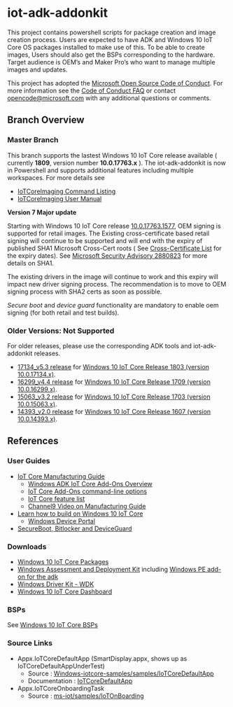 # iot-adk-addonkit

This project contains powershell scripts for package creation and image creation process. Users are expected to have ADK and Windows 10 IoT Core OS packages installed to make use of this. To be able to create images, Users should also get the BSPs corresponding to the hardware. Target audience is OEM’s and Maker Pro’s who want to manage multiple images and updates.

This project has adopted the [Microsoft Open Source Code of Conduct](http://microsoft.github.io/codeofconduct). For more information see the [Code of Conduct FAQ](http://microsoft.github.io/codeofconduct/faq.md) or contact [opencode@microsoft.com](mailto:opencode@microsoft.com) with any additional questions or comments.

## Branch Overview

### Master Branch

This branch supports the lastest Windows 10 IoT Core release available ( currently **1809**, version number **10.0.17763.x** ).
The iot-adk-addonkit is now in Powershell and supports additional features including multiple workspaces. For more details see

* [IoTCoreImaging Command Listing](./Tools/CommandListing.md)
* [IoTCoreImaging User Manual](./Tools/README.md)


**Version 7 Major update**

Starting with Windows 10 IoT Core release [10.0.17763.1577](https://support.microsoft.com/help/4586793/windows-10-update-kb4586793), OEM signing is supported for retail images. 
The Existing cross-certificate based retail signing will continue to be supported and will end with the expiry of published SHA1 Microsoft Cross-Cert roots ( See [Cross-Certificate List](https://docs.microsoft.com/windows-hardware/drivers/install/cross-certificates-for-kernel-mode-code-signing#cross-certificate-list) for the expiry dates). 
See [Microsoft Security Advisory 2880823](https://docs.microsoft.com/en-us/security-updates/SecurityAdvisories/2016/2880823) for more details on SHA1.


The existing drivers in the image will continue to work and this expiry will impact new driver signing process. The recommendation is to move to OEM signing process with SHA2 certs as soon as possible.


*Secure boot* and *device guard* functionality are mandatory to enable oem signing (for both retail and test builds).


### Older Versions: **Not Supported**

For older releases, please use the corresponding ADK tools and iot-adk-addonkit releases.

* [17134_v5.3 release](https://github.com/ms-iot/iot-adk-addonkit/releases/tag/17134_v5.3) for [Windows 10 IoT Core Release 1803 (version 10.0.17134.x)](https://software-download.microsoft.com/download/pr/17134.1.180410-1804.rs4_release_amd64fre_IOTCORE_PACKAGES.iso).
* [16299_v4.4 release](https://github.com/ms-iot/iot-adk-addonkit/releases/tag/v4.4) for [Windows 10 IoT Core Release 1709 (version 10.0.16299.x)](https://software-download.microsoft.com/download/pr/16299.15.170928-1534.rs3_release_amd64fre_IOTCORE_PACKAGES.iso).
* [15063_v3.2 release](https://github.com/ms-iot/iot-adk-addonkit/releases/tag/v3.2) for [Windows 10 IoT Core Release 1703 (version 10.0.15063.x)](https://www.microsoft.com/en-us/download/details.aspx?id=55031).
* [14393_v2.0 release](https://github.com/ms-iot/iot-adk-addonkit/releases/tag/v2.0) for [Windows 10 IoT Core Release 1607 (version 10.0.14393.x)](https://www.microsoft.com/en-us/download/details.aspx?id=53898).

## References

### User Guides

* [IoT Core Manufacturing Guide](https://docs.microsoft.com/windows-hardware/manufacture/iot/)
  * [Windows ADK IoT Core Add-Ons Overview](https://go.microsoft.com/fwlink/p/?LinkId=735029)
  * [IoT Core Add-Ons command-line options](https://docs.microsoft.com/windows-hardware/manufacture/iot/iot-core-adk-addons-command-line-options)
  * [IoT Core feature list](https://docs.microsoft.com/windows-hardware/manufacture/iot/iot-core-feature-list)
  * [Channel9 Video on Manufacturing Guide](https://channel9.msdn.com/events/Build/2017/B8085)
* [Learn how to build on Windows 10 IoT Core](https://docs.microsoft.com/windows/iot-core/)
  * [Windows Device Portal](https://docs.microsoft.com/windows/iot-core/manage-your-device/deviceportal)
* [SecureBoot, Bitlocker and DeviceGuard](https://docs.microsoft.com/windows/iot-core/secure-your-device/securebootandbitlocker)

### Downloads

* [Windows 10 IoT Core Packages](https://www.microsoft.com/en-us/software-download/windows10iotcore)
* [Windows Assessment and Deployment Kit](https://go.microsoft.com/fwlink/?linkid=2026036) including [Windows PE add-on for the adk](https://go.microsoft.com/fwlink/?linkid=2022233)
* [Windows Driver Kit - WDK](https://developer.microsoft.com/en-us/windows/hardware/windows-driver-kit)
* [Windows 10 IoT Core Dashboard](https://developer.microsoft.com/windows/iot/docs/iotdashboard)

### BSPs

See [Windows 10 IoT Core BSPs](https://docs.microsoft.com/windows/iot-core/build-your-image/createbsps)

### Source Links

* Appx.IoTCoreDefaultApp (SmartDisplay.appx, shows up as IoTCoreDefaultAppUnderTest)
  * Source : [Windows-iotcore-samples/samples/IoTCoreDefaultApp](https://github.com/Microsoft/Windows-iotcore-samples/tree/develop/Samples/IoTCoreDefaultApp)
  * Documentation : [IoTCoreDefaultApp](https://docs.microsoft.com/windows/iot-core/develop-your-app/iotcoredefaultapp)
* Appx.IoTCoreOnboardingTask
  * Source : [ms-iot/samples/IoTOnBoarding](https://github.com/ms-iot/samples/tree/develop/IotOnboarding)
